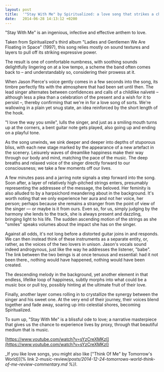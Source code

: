 ```yaml
---
layout: post
title:  '"Stay With Me" by Spiritualized: a love song that strikes a chord (track review)'
date:   2014-06-28 14:13:12 +0200
---
```


"Stay With Me" is an ingenious, infective and effective anthem to love.

Taken from Spiritualized's third album "Ladies and Gentlemen We Are Floating in Space" (1997), this song relies mostly on sound textures and layers to pull off its striking expressive power.

The result is one of comfortable numbness, with soothing sounds delightfully lingering on at a low tempo, a scheme the band often comes back to – and understandably so, considering their prowess at it.

When Jason Pierce's voice gently comes in a few seconds into the song, its timbre perfectly fits with the atmosphere that had been set until then. The lead singer alternates between  confidences and calls of a childlike naïveté – although less a plea than a celebration of the present and a wish for it to persist –, thereby confirming that we're in for a love song of sorts. We're wallowing in a plain yet snug state, an idea reinforced by the short length of the hook.

"I love the way you smile", lulls the singer, and just as a smiling mouth turns up at the corners, a bent guitar note gets played, also going up and ending on a playful tone.

As the song unwinds, we sink deeper and deeper into depths of stuporous bliss, with each new stage marked by the appearance of a new artefact in the scenery. Leisurely waves of dreamlike happiness make their way through our body and mind, matching the pace of the music. The deep breaths and relaxed voice of the singer directly forward to our consciousness; we take a few moments off our lives.

A few minutes pass and a jarring note signals a step forward into the song. Soon after, a layer of relatively high-pitched strings enters, presumably representing the addressee of the message, the beloved. Her feminity is also alluded to by a harpsichord meandering about in the background. It's worth noting that we only experience her aura and not her voice, her person; perhaps because she remains a stranger from the point of view of the singer — or maybe is it from ours. Even so, for us, simply judging by the harmony she lends to the track, she is always present and dazzling, bringing light to his life. The sudden ascending motion of the strings as she "smiles" speaks volumes about the impact she has on the singer.

Against all odds, it's not long before a distorted guitar joins in and responds. We can then instead think of these instruments as a separate entity, or, rather, as the voices of the two lovers in unison. Jason's vocals sound indeed androgynous, just like the way he addresses the listener, "babe". The link between the two beings is at once tenuous and essential: had it not been there., nothing would have happened, nothing would have been created.

The descending melody in the background, yet another element in that endless, lifelike loop of happiness, subtly morphs into what could be a music box or pull toy, possibly hinting at the ultimate fruit of their love.

Finally, another layer comes rolling in to crystallize the synergy between the singer and his sweet one. At the very end of their journey, their voices blend together and fade away, soaring up into celestial shores, becoming Spiritualized.

To sum up, "Stay With Me" is a blissful ode to love; a narrative masterpiece that gives us the chance to experience lives by proxy, through that beautiful medium that is music.

[https://www.youtube.com/watch?v=sYzCreXMKzI](https://www.youtube.com/watch?v=sYzCreXMKzI)

_If you like love songs, you might also like ["Think Of Me" by Tomorrow's World]({% link 2-music-review/_posts/2014-12-24-tomorrows-world-think-of-me-review-commentary.md %})._